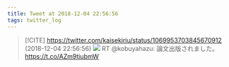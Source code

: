 ```yaml
---
title: Tweet at 2018-12-04 22:56:56
tags: twitter_log
---
```


> [!CITE] https://twitter.com/kaisekiriu/status/1069953703845670912 (2018-12-04 22:56:56)
> ![](https://twitter.com/kaisekiriu/status/1069953703845670912)
> RT @kobuyahazu: 論文出版されました。
> https://t.co/AZm9tiubmW
